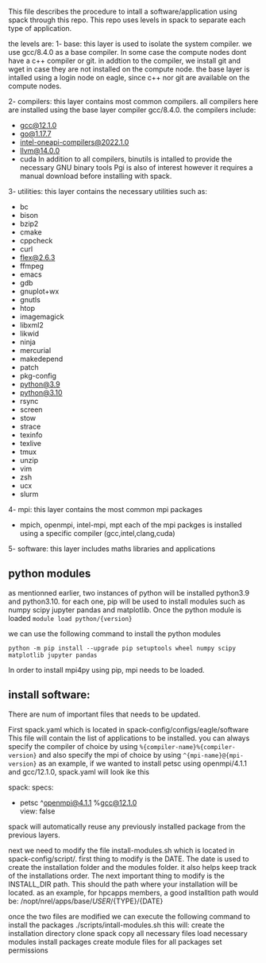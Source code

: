 This file describes the procedure to intall a software/application using spack through this repo.
This repo uses levels in spack to separate each type of application.

the levels are:
1- base: this layer is used to isolate the system compiler. 
we use gcc/8.4.0 as a base compiler.
In some case the compute nodes dont have a c++ compiler or git.
in addtion to the compiler, we install git and wget in case they are not installed on the compute node. 
the base layer is intalled using a login node on eagle, since c++ nor git are available on the compute nodes. 

2- compilers: this layer contains most common compilers.
all compilers here are installed using the base layer compiler gcc/8.4.0.
the compilers include:
  - gcc@12.1.0
  - go@1.17.7
  - intel-oneapi-compilers@2022.1.0
  - llvm@14.0.0
  - cuda
In addition to all compilers, binutils is intalled to provide the necessary GNU binary tools 
Pgi is also of interest however it requires a manual download before installing with spack. 

3- utilities: this layer contains the necessary utilities such as:
  - bc
  - bison
  - bzip2
  - cmake
  - cppcheck
  - curl
  - flex@2.6.3
  - ffmpeg
  - emacs
  - gdb
  - gnuplot+wx 
  - gnutls
  - htop
  - imagemagick 
  - libxml2
  - likwid
  - ninja
  - mercurial
  - makedepend
  - patch
  - pkg-config
  - python@3.9
  - python@3.10
  - rsync
  - screen
  - stow
  - strace
  - texinfo
  - texlive 
  - tmux
  - unzip
  - vim
  - zsh
  - ucx
  - slurm

4- mpi: this layer contains the most common mpi packages
- mpich, openmpi, intel-mpi, mpt 
each of the mpi packges is installed using a specific compiler (gcc,intel,clang,cuda)


5- software: this layer includes maths libraries and applications


## python modules 

as mentionned earlier, two instances of python will be installed python3.9 and python3.10.
for each one, pip will be used to install modules such as numpy scipy jupyter pandas and matplotlib.
Once the python module is loaded 
`module load python/{version}`

we can use the following command to install the python modules

`python -m pip install --upgrade pip setuptools wheel numpy scipy matplotlib jupyter pandas`

In order to install mpi4py using pip, mpi needs to be loaded. 



## install software:
There are num of important files that needs to be updated.  

First spack.yaml which is located in spack-config/configs/eagle/software
This file will contain the list of applications to be installed. 
you can always specify the compiler of choice by using `%{compiler-name}%{compiler-version}`
and also specify the mpi of choice by using `^{mpi-name}@{mpi-version}`
as an example, if we wanted to install petsc using openmpi/4.1.1 and gcc/12.1.0, spack.yaml will look ike this 

spack:
  specs:
  - petsc ^openmpi@4.1.1 %gcc@12.1.0  
  view: false

spack will automatically reuse any previously installed package from the previous layers.

next we need to modify the file install-modules.sh which is located in spack-config/script/.
first thing to modify is the DATE. 
The date is used to create the installation folder and the modules folder. 
it also helps keep track of the installations order. 
The next important thing to modify is the INSTALL_DIR path.
This should the path where your installation will be located. 
as an example, for hpcapps members, a good installtion path would be:
/nopt/nrel/apps/base/${USER}/${TYPE}/{DATE}

once the two files are modified we can execute the following command to install the packages 
./scripts/intall-modules.sh
this will: 
create the installation directory
clone spack
copy all necessary files 
load necessary modules 
install packages 
create module files for all packages 
set permissions 


